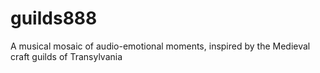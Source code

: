 # guilds888
A musical mosaic of audio-emotional moments, inspired by the Medieval craft guilds of Transylvania
